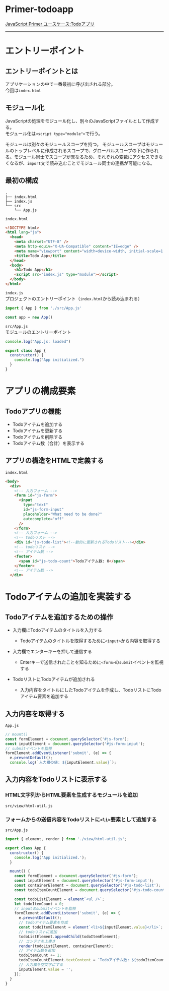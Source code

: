 # Primer-todoapp

[JavaScript Primer ユースケース:Todoアプリ](https://jsprimer.net/use-case/todoapp/)

---

# エントリーポイント

## エントリーポイントとは

アプリケーションの中で一番最初に呼び出される部分。    
今回は`index.html`

## モジュール化

JavaScriptの処理をモジュール化し、別々のJavaScriptファイルとして作成する。    
モジュール化は`<script type="module">`で行う。

モジュールは別々のモジュールスコープを持つ。
モジュールスコープはモジュールのトップレベルに作成されるスコープで、グローバルスコープの下に作られる。モジュール同士でスコープが異なるため、それぞれの変数にアクセスできなくなるが、`import`文で読み込むことでモジュール同士の連携が可能になる。


## 最初の構成
```
.
├── index.html
├── index.js
└── src
    └── App.js
```

`index.html`
```html
<!DOCTYPE html>
<html lang="ja">
  <head>
    <meta charset="UTF-8" />
    <meta http-equiv="X-UA-Compatible" content="IE=edge" />
    <meta name="viewport" content="width=device-width, initial-scale=1.0" />
    <title>Todo App</title>
  </head>
  <body>
    <h1>Todo App</h1>
    <script src="index.js" type="module"></script>
  </body>
</html>
```

`index.js`    
プロジェクトのエントリーポイント（`index.html`から読み込まれる）
```js
import { App } from './src/App.js'

const app = new App()
```

`src/App.js`   
モジュールのエントリーポイント
```js
console.log("App.js: loaded")

export class App {
  constructor() {
    console.log("App initialized.")
  }
}
```


# アプリの構成要素

## Todoアプリの機能

- Todoアイテムを追加する
- Todoアイテムを更新する
- Todoアイテムを削除する
- Todoアイテム数（合計）を表示する

## アプリの構造をHTMLで定義する
`index.html`
```html
<body>
  <div>
    <!-- 入力フォーム -->
    <form id="js-form">
      <input
        type="text"
        id="js-form-input"
        placeholder="What need to be done?"
        autocomplete="off"
      />
    </form>
    <!-- 入力フォーム -->
    <!-- todoリスト -->
    <div id="js-todo-list"><!--動的に更新されるTodoリスト--></div>
    <!-- todoリスト -->
    <!-- アイテム数 -->
    <footer>
      <span id="js-todo-count">Todoアイテム数: 0</span>
    </footer>
    <!-- アイテム数 -->
  </div>
```

# Todoアイテムの追加を実装する

## Todoアイテムを追加するための操作

- 入力欄にTodoアイテムのタイトルを入力する
  - Todoアイテムのタイトルを取得するために`<input>`から内容を取得する

- 入力欄でエンターキーを押して送信する
  - Enterキーで送信されたことを知るために`<form>`の`submit`イベントを監視する

- TodoリストにTodoアイテムが追加される
  - 入力内容をタイトルにしたTodoアイテムを作成し、TodoリストにTodoアイテム要素を追加する

## 入力内容を取得する
`App.js`
```js
// mount()
const formElement = document.querySelector('#js-form');
const inputElement = document.querySelector('#js-form-input');
// submitイベントを監視
formElement.addEventListener('submit', (e) => {
  e.preventDefault();
  console.log(`入力欄の値: ${inputElement.value}`);
```

## 入力内容をTodoリストに表示する

### HTML文字列からHTML要素を生成するモジュールを追加
`src/view/html-util.js`

### フォームからの送信内容をTodoリストに`<li>`要素として追加する
`src/App.js`
```js
import { element, render } from './view/html-util.js';

export class App {
  constructor() {
    console.log('App initialized.');
  }

  mount() {
    const formElement = document.querySelector('#js-form');
    const inputElement = document.querySelector('#js-form-input');
    const containerElement = document.querySelector('#js-todo-list');
    const todoItemCountElement = document.querySelector('#js-todo-count');

    const todoListElement = element`<ul />`;
    let todoItemCount = 0;
    // inputのsubmitイベントを監視
    formElement.addEventListener('submit', (e) => {
      e.preventDefault();
      // todoアイテム要素を作成
      const todoItemElement = element`<li>${inputElement.value}</li>`;
      // todoリストに追加
      todoListElement.appendChild(todoItemElement);
      // コンテナを上書き
      render(todoListElement, containerElement);
      // アイテム数を追加
      todoItemCount += 1;
      todoItemCountElement.textContent = `Todoアイテム数: ${todoItemCount}`;
      // 入力欄を空文字にする
      inputElement.value = '';
    });
  }
}
```
